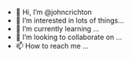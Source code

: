 - 👋 Hi, I’m @johncrichton
- 👀 I’m interested in lots of things...
- 🌱 I’m currently learning ...
- 💞️ I’m looking to collaborate on ...
- 📫 How to reach me ...

<!---
johncrichton/johncrichton is a ✨ special ✨ repository because its `README.md` (this file) appears on your GitHub profile.
You can click the Preview link to take a look at your changes.
--->
